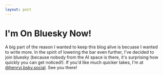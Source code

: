 ```yaml
---
layout: post
---
```

# I'm On Bluesky Now!

A big part of the reason I wanted to keep this blog alive is becuase I wanted
to write more. In the spirit of lowering the bar even further, I've decided to
join bluesky (because nobody from the AI space is there, it's surprising
how quickly you can get noticed!). If you'd like much quicker takes, I'm at
[@henryj.bsky.social](https://bsky.app/profile/henryjos.bsky.social). See you there!